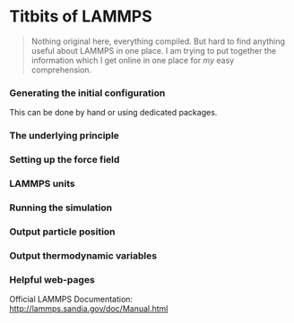 # Titbits of LAMMPS
> Nothing original here, everything compiled. But hard to find anything useful about 
> LAMMPS in one place. I am trying to put together the information which I get online
> in one place for *my* easy comprehension.

### Generating the initial configuration
This can be done by hand or using dedicated packages.

### The underlying principle

### Setting up the force field 

### LAMMPS units 

### Running the simulation  

### Output particle position 

### Output thermodynamic variables 

### Helpful web-pages 
Official LAMMPS Documentation: http://lammps.sandia.gov/doc/Manual.html

